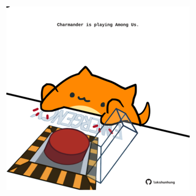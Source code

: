 <!-- built at 31/07/2023, 18:01:01 UTC -->
<p align="center">
  <img width="500" height="500" src="./ReadmeImage.svg">
</p>
